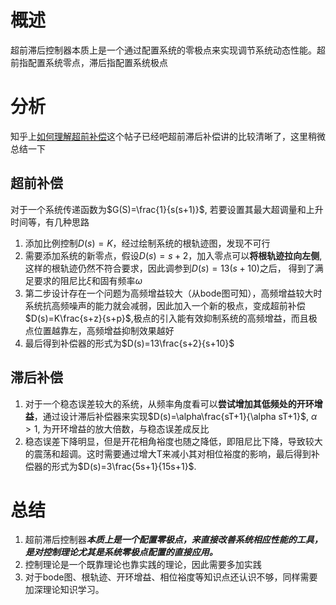 # 概述
超前滞后控制器本质上是一个通过配置系统的零极点来实现调节系统动态性能。超前指配置系统零点，滞后指配置系统极点

# 分析

知乎上[如何理解超前补偿](https://www.zhihu.com/question/38726841/answer/119900327)这个帖子已经吧超前滞后补偿讲的比较清晰了，这里稍微总结一下

## 超前补偿
对于一个系统传递函数为$G(S)=\frac{1}{s(s+1)}$, 若要设置其最大超调量和上升时间等，有几种思路
1. 添加比例控制$D(s)=K$，经过绘制系统的根轨迹图，发现不可行 
2. 需要添加系统的新零点，假设$D(s)=s+2$，加入零点可以**将根轨迹拉向左侧**,这样的根轨迹仍然不符合要求，因此调参到$D(s)=13(s+10)$之后， 得到了满足要求的阻尼比$\xi$和固有频率$\omega$
3. 第二步设计存在一个问题为高频增益较大（从bode图可知），高频增益较大时系统抗高频噪声的能力就会减弱，因此加入一个新的极点，变成超前补偿$D(s)=K\frac{s+z}{s+p}$,极点的引入能有效抑制系统的高频增益，而且极点位置越靠左，高频增益抑制效果越好
4. 最后得到补偿器的形式为$D(s)=13\frac{s+2}{s+10}$

## 滞后补偿
1. 对于一个稳态误差较大的系统，从频率角度看可以**尝试增加其低频处的开环增益**，通过设计滞后补偿器来实现$D(s)=\alpha\frac{sT+1}{\alpha sT+1}$, $\alpha>1$, 为开环增益的放大倍数，与稳态误差成反比
2. 稳态误差下降明显，但是开花相角裕度也随之降低，即阻尼比下降，导致较大的震荡和超调。这时需要通过增大T来减小其对相位裕度的影响，最后得到补偿器的形式为$D(s)=3\frac{5s+1}{15s+1}$.

# 总结
1. 超前滞后控制器***本质上是一个配置零极点，来直接改善系统相应性能的工具，是对控制理论尤其是系统零极点配置的直接应用。*** 
2. 控制理论是一个既靠理论也靠实践的理论，因此需要多加实践
3. 对于bode图、根轨迹、开环增益、相位裕度等知识点还认识不够，同样需要加深理论知识学习。